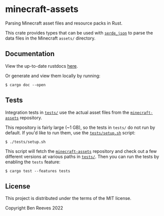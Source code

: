 # minecraft-assets

Parsing Minecraft asset files and resource packs in Rust.

This crate provides types that can be used with [`serde_json`] to parse the
data files in the Minecraft `assets/` directory.

[`serde_json`]: https://lib.rs/crates/serde_json

## Documentation

View the up-to-date rustdocs [here](https://bgr360.github.io/minecraft-assets-rs/minecraft_assets/).

Or generate and view them locally by running:

```
$ cargo doc --open
```

## Tests

Integration tests in [`tests/`](tests/) use the actual asset files from the
[`minecraft-assets`] repository.

This repository is fairly large (~1 GB), so the tests in `tests/` do not run by
default. If you'd like to run them, use the [`tests/setup.sh`](tests/setup.sh)
script:

```
$ ./tests/setup.sh
```

This script will fetch the [`minecraft-assets`] repository and check out a few
different versions at various paths in [`tests/`](tests/). Then you can run the
tests by enabling the `tests` feature:

```
$ cargo test --features tests
```

[`minecraft-assets`]: https://github.com/InventivetalentDev

## License

This project is distributed under the terms of the MIT license.

Copyright Ben Reeves 2022
